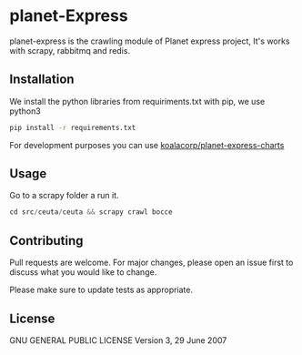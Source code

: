 # planet-Express

planet-express is the crawling module of Planet express project, It's works
with scrapy, rabbitmq and redis.

## Installation

We install the python libraries from requiriments.txt with pip, we use python3
```bash
pip install -r requirements.txt
```

For development purposes you can use [koalacorp/planet-express-charts](https://github.com/KoalaCorp/planet-express-charts)

## Usage

Go to a scrapy folder a run it.
```python
cd src/ceuta/ceuta && scrapy crawl bocce
```

## Contributing
Pull requests are welcome. For major changes, please open an issue first to
discuss what you would like to change.

Please make sure to update tests as appropriate.

## License
GNU GENERAL PUBLIC LICENSE Version 3, 29 June 2007

